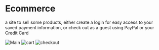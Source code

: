 # Ecommerce
a site to sell some products, either create a login for easy access to your saved payment information, or check out as a guest using PayPal or your Credit Card

![Main](https://user-images.githubusercontent.com/71102533/109201834-486bd100-7770-11eb-8084-fe7c87518e0f.PNG)
![cart](https://user-images.githubusercontent.com/71102533/109201860-51f53900-7770-11eb-933d-2023044c6983.PNG)
![checkout](https://user-images.githubusercontent.com/71102533/109201897-59b4dd80-7770-11eb-96f1-21ce807f3b9d.PNG)
